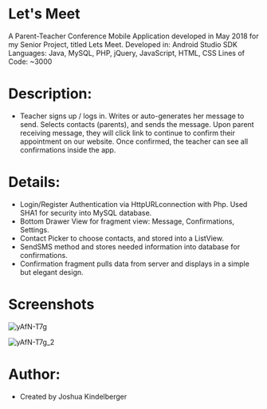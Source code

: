 # Let's Meet

A Parent-Teacher Conference Mobile Application developed in May 2018 for my Senior Project, titled Lets Meet.
Developed in: Android Studio SDK
Languages: Java, MySQL, PHP, jQuery, JavaScript, HTML, CSS
Lines of Code: ~3000

# Description:
- Teacher signs up / logs in. Writes or auto-generates her message to send. Selects contacts (parents), and sends the message. Upon parent receiving message, they will click link to continue to confirm their appointment on our website. Once confirmed, the teacher can see all confirmations inside the app.

# Details:
- Login/Register Authentication via HttpURLconnection with Php. Used SHA1 for security into MySQL database.
- Bottom Drawer View for fragment view: Message, Confirmations, Settings.
- Contact Picker to choose contacts, and stored into a ListView.
- SendSMS method and stores needed information into database for confirmations.
- Confirmation fragment pulls data from server and displays in a simple but elegant design.

# Screenshots

![yAfN-T7g](https://user-images.githubusercontent.com/22349589/153697648-62bb90a4-dcbd-48bf-a567-4ece5112e0aa.png)

![yAfN-T7g_2](https://user-images.githubusercontent.com/22349589/153697656-c2037282-ce0f-420a-9a22-fa489ba8e807.png)

# Author:
- Created by Joshua Kindelberger
